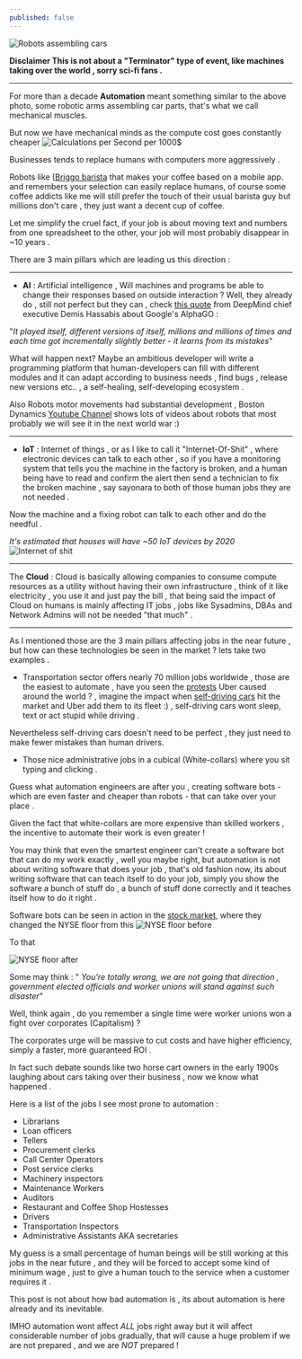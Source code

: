```yaml
---
published: false
---
```

<!--t Rise of the Machines t-->
<!--d  d-->

![Robots assembling cars]({{site.baseurl}}/images/20160319111303-RO_Haval_110922.jpg)


**Disclaimer This is not about a "Terminator" type of event, like machines taking over the world , sorry sci-fi fans .**


---


For more than a decade  **Automation** meant something similar to the above photo, some robotic arms assembling car parts, that's what we call mechanical muscles.

But now we have mechanical minds as the compute cost goes constantly cheaper
![Calculations per Second per 1000$]({{site.baseurl}}/images/20160505153224-Calculations-per-Second-per-1000-Exponential-Growth-of-Computing.png)


Businesses tends to replace humans with computers more aggressively .


Robots like [[Briggo barista](https://www.youtube.com/watch?v=kDFsqB0VlmI) that makes your coffee based on a mobile app. and remembers your selection can easily replace humans, of course  some coffee addicts like me will still prefer the touch of their usual barista guy but millions don't care , they just want a decent cup of coffee.

Let me simplify the cruel fact, if your job is about moving text and numbers from one spreadsheet to the other, your  job will most probably disappear in ~10 years .

 There are  3 main pillars which are leading us this direction :


----------


* **AI** : Artificial intelligence , Will machines and programs be able to change their responses  based on outside interaction ? Well, they already do , still not perfect  but they can , check [this quote](http://www.bbc.com/news/technology-35785875) from DeepMind chief executive Demis Hassabis about Google's AlphaGO : 

"*It played itself, different versions of itself, millions and millions of times and each time got incrementally slightly better - it learns from its mistakes*"

What will happen next?  Maybe an ambitious developer will write a programming platform  that human-developers can fill  with different modules and it can adapt according to business needs , find bugs , release new versions etc.. , a self-healing, self-developing  ecosystem .

Also Robots motor movements  had substantial development , Boston Dynamics [Youtube Channel](https://www.youtube.com/channel/UC7vVhkEfw4nOGp8TyDk7RcQ) shows lots of videos about robots that most probably we will see it in the next world war  :)

----------

* **IoT** : Internet of things , or as I like to call it "Internet-Of-Shit" ,  where electronic devices can talk to each other , so if you have a monitoring system that tells you the machine in the factory is broken, and a human being have to read and confirm the alert then send a technician to fix the broken machine , say sayonara to both of those human jobs they are not needed .

Now the machine and a fixing robot can talk to each other and do the needful .

*It's estimated that houses will have ~50 IoT devices by 2020*
 ![Internet of shit]({{site.baseurl}}/images/20160505184715-Bu7YrzOCYAAKImC.jpg)


----------

The **Cloud** : Cloud is basically allowing companies to consume compute resources as a utility without having their own infrastructure , think of it like electricity , you use it and just pay the bill , that being said the impact of Cloud on humans is mainly affecting IT jobs , jobs like Sysadmins, DBAs and Network Admins will not be needed "that much" .


----------

As I mentioned those are the 3 main pillars affecting jobs in the near future , but how can these technologies be seen in the market ?  lets take two examples .

 - Transportation sector offers nearly 70 million jobs worldwide , those are the easiest to automate , have you seen the [protests](http://www.telegraph.co.uk/technology/picture-galleries/11902080/Anti-Uber-protests-around-the-world-in-pictures.html) Uber caused  around the world ? , imagine the impact when [self-driving cars](https://www.youtube.com/watch?v=TsaES--OTzM) hit the market and Uber add them to its fleet :)  , self-driving cars wont sleep, text or act stupid while driving .

Nevertheless self-driving cars doesn't need to be perfect , they just need to make fewer mistakes than human drivers.


- Those nice administrative jobs in a cubical (White-collars) where you sit typing and clicking .

Guess what automation engineers are after you , creating software bots - which are even faster and cheaper than robots - that can take over your place .

Given the fact that white-collars are more expensive than skilled workers , the incentive to automate their work is even greater !

You may think that even the smartest engineer can't create a software bot that can do my work exactly , well you maybe right,  but automation is not about writing software that does your job , that's old fashion now, its about writing software that can teach itself to do your job, simply you show the software a bunch of stuff do , a bunch of stuff done correctly and it teaches itself how to do it right  .

Software bots can be seen in action in the [stock market](https://en.wikipedia.org/wiki/Algorithmic_trading),  where they changed the NYSE floor from this 
![NYSE floor before]({{site.baseurl}}/images/20160505165221-OB-ML271_0209ny_H_20110209140614.jpg)


To that

![NYSE floor after]({{site.baseurl}}/images/20160505165326-gettyimages-487733806.jpg)


Some may think :
" *You're totally wrong,  we are not going that direction , government elected officials and worker unions will stand against such disaster*"

Well, think again , do you remember a single time were worker unions won a fight over corporates (Capitalism)  ?

The corporates urge will be massive to cut costs and have higher efficiency, simply a faster, more guaranteed  ROI . 

In fact such debate sounds like two horse cart owners in the early 1900s laughing about cars taking over their  business , now we know what happened .

Here is a list of  the jobs I see most prone to automation :

- Librarians
- Loan officers 
- Tellers 
- Procurement clerks
- Call Center Operators
- Post service clerks
- Machinery inspectors
- Maintenance Workers
- Auditors
- Restaurant  and Coffee Shop Hostesses
- Drivers 
- Transportation Inspectors
- Administrative Assistants AKA secretaries

My guess is a small percentage of human beings will be still working at this jobs in the near future , and they will be forced to accept some kind of minimum wage , just to give a human touch to the service when a customer requires it .

This post is not about how bad automation is , its about automation is here already and its inevitable.

IMHO automation wont affect _ALL_  jobs right away but it will affect considerable number of jobs gradually, that will cause a huge problem if we are not prepared , and we are _NOT_ prepared !
